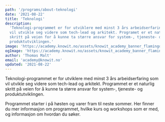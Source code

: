 ```yaml
---
path: '/programs/about-teknologi'
date: '2021-08-22'
title: 'Teknologi'
description:
  'Teknologi-programmet er for utviklere med minst 3 års arbeidserfaring som
  vil utvikle seg videre som tech-lead og arkitekt. Programet er et naturlig
  skritt på veien for å kunne ta større ansvar for system-, tjeneste- og
  produktutviklingen.'
image: 'https://academy.knowit.no/assets/knowit_academy_banner_flamingo.png'
ogImage: 'https://academy.knowit.no/assets/knowit_academy_banner_flamingo.png'
author: 'Thomas Malt'
email: 'academy@knowit.no'
updated: '2021-08-22'
---
```


Teknologi-programmet er for utviklere med minst 3 års arbeidserfaring som vil
utvikle seg videre som tech-lead og arkitekt. Programmet er et naturlig skritt
på veien for å kunne ta større ansvar for system-, tjeneste- og
produktutviklingen.

Programmet starter i på høsten og varer fram til neste sommer. Her finner du
mer informasjon om programmet, hvilke kurs og workshops som er med, og
informasjon om hvordan du søker.
